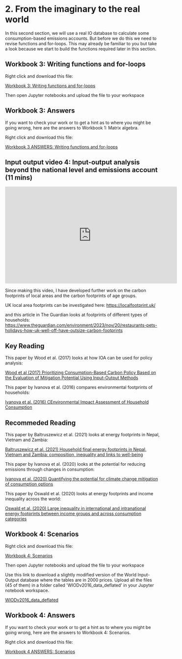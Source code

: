 # 2. From the imaginary to the real world

In this second section, we will use a real IO database to calculate some consumption-based emissions accounts. But before we do this we need to revise functions and for-loops. This may already be familiar to you but take a look because we start to build the functions required later in this section.

## Workbook 3: Writing functions and for-loops

Right click and download this file:

<a href="https://dataverse.harvard.edu/api/access/datafile/8080210" download>
  Workbook 3: Writing functions and for-loops
</a>

Then open Jupyter notebooks and upload the file to your workspace

## Workbook 3: Answers

If you want to check your work or to get a hint as to where you might be going wrong, here are the answers to Workbook 1: Matrix algebra.

Right click and download this file:

<a href="https://dataverse.harvard.edu/api/access/datafile/8080212" download>
  Workbook 3 ANSWERS: Writing functions and for-loops 
</a>

## Input output video 4: Input-output analysis beyond the national level and emissions account (11 mins)

<iframe width="560" height="315" src="https://www.youtube.com/embed/ohwT3OZsGjY?si=HXrPQM2kxIb8H1VI" title="YouTube video player" frameborder="0" allow="accelerometer; autoplay; clipboard-write; encrypted-media; gyroscope; picture-in-picture; web-share" allowfullscreen></iframe>


Since making this video, I have developed further work on the carbon footprints of local areas and the carbon footprints of age groups.

UK local area footprints can be investigated here: https://localfootprint.uk/

and this article in The Guardian looks at footprints of different types of households: https://www.theguardian.com/environment/2023/nov/20/restaurants-pets-holidays-how-uk-well-off-have-outsize-carbon-footprints

## Key Reading

This paper by Wood et al. (2017) looks at how IOA can be used for policy analysis:

<a href="https://onlinelibrary.wiley.com/doi/full/10.1111/jiec.12702" download>
  Wood et al (2017) Prioritizing Consumption-Based Carbon Policy Based on the Evaluation of Mitigation Potential Using Input-Output Methods 
</a>

This paper by Ivanova et al. (2016) compares environmental footprints of households:

<a href="https://onlinelibrary.wiley.com/doi/abs/10.1111/jiec.12371" download>
  Ivanova et al. (2016) CEnvironmental Impact Assessment of Household Consumption
</a>

## Recommeded Reading

This paper by Baltruszewicz et al. (2021) looks at energy footprints in Nepal, Vietnam and Zambia:

<a href="https://iopscience.iop.org/article/10.1088/1748-9326/abd588/meta" download>
  Baltruszewicz et al. (2021) Household final energy footprints in Nepal, Vietnam and Zambia: composition, inequality and links to well-being
</a>

This paper by Ivanova et al. (2020) looks at the potential for reducing emissions through changes in consumption:

<a href="https://iopscience.iop.org/article/10.1088/1748-9326/ab8589" download>
  Ivanova et al. (2020) Quantifying the potential for climate change mitigation of consumption options
</a>

This paper by Oswald et al. (2020) looks at energy footprints and income inequality across the world:

<a href="https://www.nature.com/articles/s41560-020-0579-8" download>
  Oswald et al. (2020) Large inequality in international and intranational energy footprints between income groups and across consumption categories
</a>

## Workbook 4: Scenarios

Right click and download this file:

<a href="https://dataverse.harvard.edu/api/access/datafile/8080214" download>
  Workbook 4: Scenarios
</a>

Then open Jupyter notebooks and upload the file to your workspace

Use this link to download a slightly modified version of the World Input-Output database where the tables are in 2000 prices. Upload all the files (45 of them) in a folder called 'WIODv2016_data_deflated' in your Jupyter notebook workspace.

<a href="https://github.com/earao/IO-teaching-3-drivers-of-change/blob/main/WIODv2016_data_deflated.zip" download>
  WIODv2016_data_deflated
</a>

## Workbook 4: Answers

If you want to check your work or to get a hint as to where you might be going wrong, here are the answers to Workbook 4: Scenarios.

Right click and download this file:

<a href="https://dataverse.harvard.edu/api/access/datafile/8080216" download>
  Workbook 4 ANSWERS: Scenarios 
</a>
